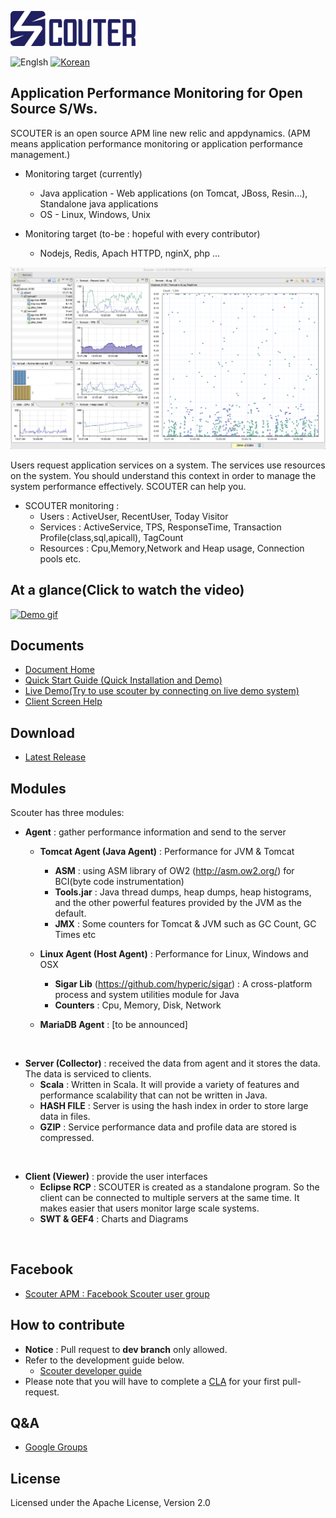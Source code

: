 ![scouter](./scouter.document/img/main/scouter-logo-w200.png)

![Englsh](https://img.shields.io/badge/language-English-orange.svg) [![Korean](https://img.shields.io/badge/language-Korean-blue.svg)](README_kr.md)

## Application Performance Monitoring for Open Source S/Ws.

SCOUTER is an open source APM line new relic and appdynamics.
(APM means application performance monitoring or application performance management.)

 - Monitoring target (currently)
   - Java application - Web applications (on Tomcat, JBoss, Resin...), Standalone java applications
   - OS - Linux, Windows, Unix

 - Monitoring target (to-be : hopeful with every contributor)
   - Nodejs, Redis, Apach HTTPD, nginX, php ...

![Screen](./scouter.document/img/main/dashboard-sample-1.png)

Users request application services on a system.
The services use resources on the system.
You should understand this context in order to manage the system  performance effectively.
SCOUTER can help you.

- SCOUTER monitoring :
  - Users : ActiveUser, RecentUser, Today Visitor
  - Services : ActiveService, TPS, ResponseTime, Transaction Profile(class,sql,apicall), TagCount 
  - Resources : Cpu,Memory,Network and Heap usage, Connection pools etc.

## At a glance(Click to watch the video)
[![Demo gif](https://j.gifs.com/yDqbAa.gif)](https://youtu.be/iuArTzsD7Ws)

## Documents
 - [Document Home](./scouter.document/index.md)
 - [Quick Start Guide (Quick Installation and Demo)](./scouter.document/main/Quick-Start.md)
 - [Live Demo(Try to use scouter by connecting on live demo system)](./scouter.document/main/Live-Demo.md)
 - [Client Screen Help](./scouter.document/client/How-To-Use-Client.md)

## Download
 - [Latest Release](https://github.com/scouter-project/scouter/releases/)

## Modules
Scouter has three modules:

- **Agent** : gather performance information and send  to the server
  - **Tomcat Agent (Java Agent)** : Performance for JVM & Tomcat
     - **ASM** :  using ASM library of OW2  (http://asm.ow2.org/) for BCI(byte code instrumentation)
     - **Tools.jar** : Java thread dumps, heap dumps, heap histograms, and the other powerful features provided by the JVM as the default.
     - **JMX** :  Some counters for Tomcat & JVM such as GC Count, GC Times etc
     
  - **Linux Agent (Host Agent)** : Performance for Linux, Windows and OSX
     - **Sigar Lib** (https://github.com/hyperic/sigar) : A cross-platform process and system utilities module for Java
     - **Counters** : Cpu, Memory, Disk, Network
     
  -  **MariaDB Agent** : [to be announced]
<br>

- **Server (Collector)** : received the data from agent and it stores the data. The data is serviced to clients.
  - **Scala** : Written in Scala. It will provide a variety of features and performance scalability that can not be written in Java.
  - **HASH FILE** : Server is using the hash index in order to store large data in files.
  - **GZIP** : Service performance data and profile data are stored is compressed.
<br>

- **Client (Viewer)** : provide the user interfaces
  - **Eclipse RCP** : SCOUTER is created as a standalone program. So the client can be connected to multiple servers at the same time. It makes easier that users monitor large scale systems.
  - **SWT & GEF4** : Charts and Diagrams
<br>

## Facebook
 - [Scouter APM : Facebook Scouter user group](https://www.facebook.com/groups/scouterapm/)

## How to contribute
 - **Notice** : Pull request to **dev branch** only allowed.
 - Refer to the development guide below.
   - [Scouter developer guide](./scouter.document/tech/Developer-Guide.md)
 - Please note that you will have to complete a [CLA](http://goo.gl/forms/xSmYs8qM9J) for your first pull-request.


## Q&A
 - [Google Groups](https://groups.google.com/forum/#!forum/scouter-project)

## License
Licensed under the Apache License, Version 2.0
<br>
<br>
<br>
